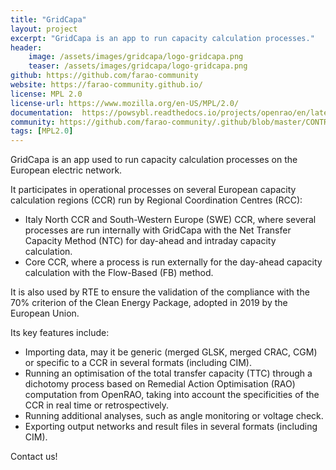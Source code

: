 ```yaml
---
title: "GridCapa"
layout: project
excerpt: "GridCapa is an app to run capacity calculation processes."
header:
    image: /assets/images/gridcapa/logo-gridcapa.png
    teaser: /assets/images/gridcapa/logo-gridcapa.png
github: https://github.com/farao-community
website: https://farao-community.github.io/
license: MPL 2.0
license-url: https://www.mozilla.org/en-US/MPL/2.0/
documentation:  https://powsybl.readthedocs.io/projects/openrao/en/latest/castor/applications.html
community: https://github.com/farao-community/.github/blob/master/CONTRIBUTING.md
tags: [MPL2.0]
---
```


GridCapa is an app used to run capacity calculation processes on the European electric network.

It participates in operational processes on several European capacity calculation regions (CCR) run by Regional Coordination Centres (RCC):
- Italy North CCR and South-Western Europe (SWE) CCR, where several processes are run internally with GridCapa with the Net Transfer Capacity Method (NTC) for day-ahead and intraday capacity calculation.
- Core CCR, where a process is run externally for the day-ahead capacity calculation with the Flow-Based (FB) method. 

It is also used by RTE to ensure the validation of the compliance with the 70% criterion of the Clean Energy Package, adopted in 2019 by the European Union.  

Its key features include:
- Importing data, may it be generic (merged GLSK, merged CRAC, CGM) or specific to a CCR in several formats (including CIM).
- Running an optimisation of the total transfer capacity (TTC) through a dichotomy process based on Remedial Action Optimisation (RAO) computation from OpenRAO, taking into account the specificities of the CCR in real time or retrospectively.
- Running additional analyses, such as angle monitoring or voltage check.
- Exporting output networks and result files in several formats (including CIM).

Contact us!
